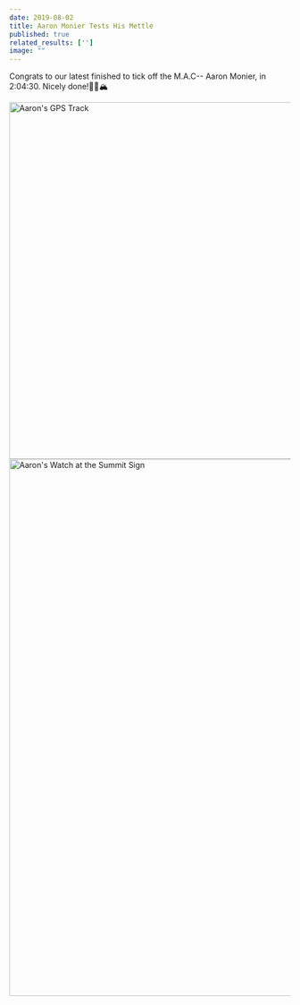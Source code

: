 ```yaml
---
date: 2019-08-02
title: Aaron Monier Tests His Mettle
published: true
related_results: ['']
image: ""
---
```


<p>Congrats to our latest finished to tick off the M.A.C-- Aaron Monier, in 2:04:30. Nicely done!🏃‍♂️🏔</p>
<img src="/images/uploads/monier-2019-strava.jpg" alt="Aaron's GPS Track" width="638" height="638" class="img-fluid">
<img src="/images/uploads/monier-2019.jpg" alt="Aaron's Watch at the Summit Sign" width="1280" height="960" class="img-fluid">

